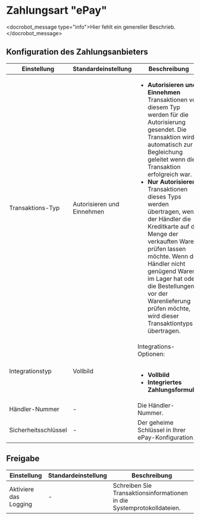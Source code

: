 # Zahlungsart "ePay"

<docrobot_message type="info">Hier fehlt ein genereller Beschrieb.</docrobot_message>

## Konfiguration des Zahlungsanbieters

<table>
	<thead>
		<tr>
			<th>Einstellung</th>
			<th>Standardeinstellung</th>
			<th>Beschreibung</th>
		</tr>
	</thead>
	<tbody>
		<tr>
			<td>Transaktions-Typ</td>
			<td>Autorisieren und Einnehmen</td>
			<td>
			    <ul>
			       <li><strong>Autorisieren und Einnehmen</strong><br>Transaktionen von diesem Typ werden für die Autorisierung gesendet. Die Transaktion wird automatisch zur Begleichung geleitet wenn die Transaktion erfolgreich war.</li>
			       <li><strong>Nur Autorisieren</strong><br>Transaktionen dieses Typs werden übertragen, wenn der Händler die Kreditkarte auf die Menge der verkauften Waren prüfen lassen möchte. Wenn der Händler nicht genügend Waren im Lager hat oder die Bestellungen vor der Warenlieferung prüfen möchte, wird dieser Transaktiontyps übertragen.</li>
			    </ul>
			</td>
		</tr>
		<tr>
			<td>Integrationstyp</td>
			<td>Vollbild</td>
			<td>
			    Integrations-Optionen:<br><br>
			    <ul>
			        <li><strong>Vollbild</strong></li>
			        <li><strong>Integriertes Zahlungsformular</strong></li>
			    </ul>
			</td>
		</tr>
		<tr>
			<td>Händler-Nummer</td>
			<td>-</td>
			<td>Die Händler-Nummer.</td>
		</tr>
		<tr>
			<td>Sicherheitsschlüssel</td>
			<td>-</td>
			<td>Der geheime Schlüssel in Ihrer ePay-Konfiguration.</td>
		</tr>
	</tbody>
</table>

## Freigabe

<table>
	<thead>
		<tr>
			<th>Einstellung</th>
			<th>Standardeinstellung</th>
			<th>Beschreibung</th>
		</tr>
	</thead>
	<tbody>
		<tr>
			<td>Aktiviere das Logging</td>
			<td>-</td>
			<td>Schreiben Sie Transaktionsinformationen in die Systemprotokolldateien.</td>
		</tr>
	</tbody>
</table>
